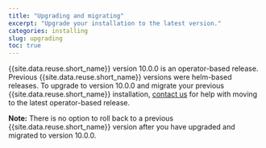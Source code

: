 ```yaml
---
title: "Upgrading and migrating"
excerpt: "Upgrade your installation to the latest version."
categories: installing
slug: upgrading
toc: true
---
```


{{site.data.reuse.short_name}} version 10.0.0 is an operator-based release. Previous {{site.data.reuse.short_name}} versions were helm-based releases. To upgrade to version 10.0.0 and migrate your previous {{site.data.reuse.short_name}} installation, [contact us](../../support) for help with moving to the latest operator-based release.

**Note:** There is no option to roll back to a previous {{site.data.reuse.short_name}} version after you have upgraded and migrated to version 10.0.0.
